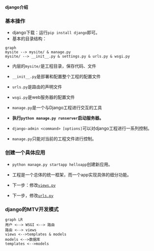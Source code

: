 **django介绍**

### 基本操作

- django下载：运行`pip install django`即可。
- 基本的目录结构：

```mermaid
graph
mysite --> mysite/ & manage.py
mysite/ --> __init__.py & settings.py & urls.py & wsgi.py
```

- 内层的`mysite/`是工程目录，保存代码、文件
- `__init__.py`是部署和配置整个工程的配置文件
- `urls.py`是路由的声明文件
- `wsgi.py`是web服务器的配置文件
- `manage.py`是一个与Django工程进行交互的工具

- **执行`python manage.py runserver`启动服务器。**
- `django-admin <command> [options]`可以对django工程进行一系列控制。
- `manage.py`只能对当前的工程文件进行控制。

### 创建一个具体应用
- `python manage.py startapp helloapp`创建新应用。
- 工程是一个总体的统一框架，而一个app实现具体的细分功能。

- 下一步：修改[`views.py`](mysite/helloapp/views.py)
- 下一步，修改[`urls.py`]( mysite/mysite/urls.py)

### django的MTV开发模式
```mermaid
graph LR
用户 <--> WSGI <--> 路由
路由 <--> views
views <-->templates & models
models <-->数据库
templates <-->models
```
